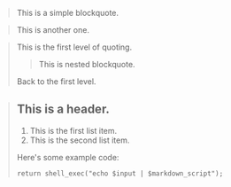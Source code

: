 > This is a simple blockquote.

> This is
> another one.

> This is the first level of quoting.
>
> > This is nested blockquote.
>
> Back to the first level.

> ## This is a header.
> 1. This is the first list item.
> 2. This is the second list item.
>
> Here's some example code:
>
>     return shell_exec("echo $input | $markdown_script");